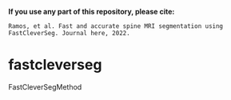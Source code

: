 **If you use any part of this repository, please cite:**

```
Ramos, et al. Fast and accurate spine MRI segmentation using FastCleverSeg. Journal here, 2022.
```

# fastcleverseg
FastCleverSegMethod
